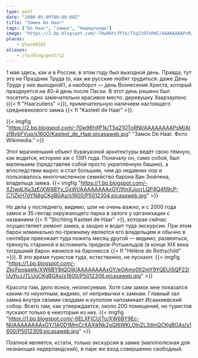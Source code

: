 ```yaml
---
type: post
date: "2008-05-09T00:00:00Z"
title: "Замок De Haar"
tags: ["De Haar", "замок", "Нидерланды"]
image: "https://2.bp.blogspot.com/-70w96hifP1k/T5q21OToRNI/AAAAAAAAPsM/AtzfBybFVuo/s1600/Kasteel_de_Haar.picasaweb.jpg"
places:
    - place0165
aliases:
    - /ru/blog/post/12
---
```


1 мая здесь, как и в России, в этом году был выходной день. Правда, тут это не Праздник Труда (о, как же русские любят трудиться: даже День Труда у них выходной!), а наоборот — день Вознесения Христа, который празднуется на 40-й день после Пасхи. В этот день решено был посетить одно замечательно красивое место: деревушку Хаарзауленс ({{< fl "Haarzuilens" >}}), примечательную наличием настоящего средневекового замка {{< fl "Kasteel de Haar" >}}.

<!--more-->

{{< imgfig "https://2.bp.blogspot.com/-70w96hifP1k/T5q21OToRNI/AAAAAAAAPsM/AtzfBybFVuo/s1600/Kasteel_de_Haar.picasaweb.jpg" "Замок De Haar. Фото Wikimedia." >}}

Этот мрачненький объект буржуазной архитектуры ведёт свою тёмную, как водится, историю аж с 1391 года. Поначалу он, само собой, был маленьким (представляя собой просто укреплённую башню), а впоследствии вырос и стал большим, чем до недавних пор и пользовалось многочисленное семейство барона Ван Зюйлена, владельца замка.
{{< imgfig "https://1.bp.blogspot.com/-XZiwdLKu3zE/XW6BYy_GxWI/AAAAAAAAxGY/IfjnXJucrLQP4Q4fI9cP-C7jZkH7dYN8gCKgBGAs/s1600/P5012304.picasaweb.jpg" >}}

Но дела у последнего, видимо, шли не очень важно, и с 2000 года замок и 35 гектар окружающего парка в залоге у организации с названием {{< fl "Stichting Kasteel de Haar" >}}, которая сейчас осуществляет ремонт замка, а заодно и водит туда экскурсии. При этом барон номинально по-прежнему является его владельцем и обычно в сентябре приезжает туда пожить месяц-другой — видимо, развеяться, тряхнуть стариной и вспомнить предков-Ротшильдов (в конце XIX века тогдашний барон женился на баронессе {{< fl "Hélène de Rothschild" >}}). В это время туристов туда, естественно, не пускают.
{{< imgfig "https://1.bp.blogspot.com/-ZkcFpoqaeIk/XW6BY8tQG9I/AAAAAAAAxGY/eOAmy0It2mY9YQEUiSQP22iUuYoJJTLUgCKgBGAs/s1600/P5012306.picasaweb.jpg" >}}

Красота там, дело ясное, неописуемая. Хотя сам замок мне показался каким-то неуютным, видимо, от непривычки к замкам. Главный зал замка внутри своими сводами и куполом напоминает Исаакиевский собор. Всего там, как утверждается, около 200 помещений, но туристов пускают только в некоторые из них.
{{< imgfig "https://1.bp.blogspot.com/-6ELXFICUjTo/XW6BY9Ec-NI/AAAAAAAAxGY/1AOD1MmCrXAXikNk2gQI6WKLOInZL3dmQCKgBGAs/s1600/P5012309.picasaweb.jpg" >}}

Платной является, кстати, только экскурсия в замке (малополезная для незнающих нидерландский), в парк же вход совершенно свободный.
